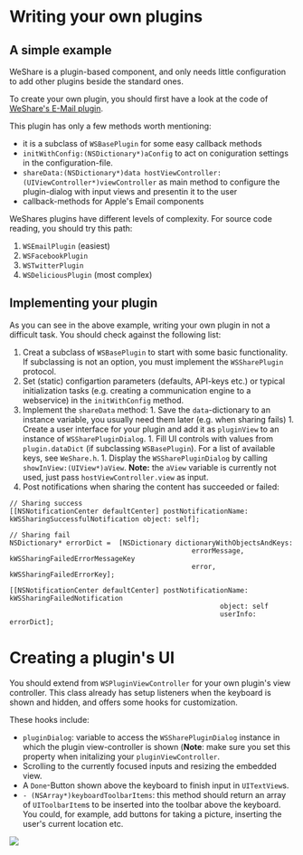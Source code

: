 # Writing your own plugins #

## A simple example ##

WeShare is a plugin-based component, and only needs little configuration to add other plugins beside the standard ones.

To create your own plugin, you should first have a look at the code of [WeShare's E-Mail plugin](http://code.google.com/p/wesharemobile/source/browse/weshare-mobile-iphone/src/Plugins/Email/WSEmailPlugin.m).

This plugin has only a few methods worth mentioning:

  * it is a subclass of `WSBasePlugin` for some easy callback methods
  * `initWithConfig:(NSDictionary*)aConfig` to act on coniguration settings in the configuration-file.
  * `shareData:(NSDictionary*)data hostViewController:(UIViewController*)viewController` as main method to configure the plugin-dialog with input views and presentin it to the user
  * callback-methods for Apple's Email components

WeShares plugins have different levels of complexity. For source code reading, you should try this path:

  1. `WSEmailPlugin` (easiest)
  1. `WSFacebookPlugin`
  1. `WSTwitterPlugin`
  1. `WSDeliciousPlugin` (most complex)

## Implementing your plugin ##

As you can see in the above example, writing your own plugin in not a difficult task. You should check against the following list:

  1. Creat a subclass of `WSBasePlugin` to start with some basic functionality. If subclassing is not an option, you must implement the `WSSharePlugin` protocol.
  1. Set (static) configartion parameters (defaults, API-keys etc.) or typical initialization tasks (e.g. creating a communication engine to a webservice) in the `initWithConfig` method.
  1. Implement the `shareData` method:
    1. Save the `data`-dictionary to an instance variable, you usually need them later (e.g. when sharing fails)
    1. Create a user interface for your plugin and add it as `pluginView` to an instance of `WSSharePluginDialog`.
    1. Fill UI controls with values from `plugin.dataDict` (if subclassing `WSBasePlugin`). For a list of available keys, see `WeShare.h`.
    1. Display the `WSSharePluginDialog` by calling `showInView:(UIView*)aView`. **Note:** the `aView` variable is currently not used, just pass `hostViewController.view` as input.
  1. Post notifications when sharing the content has succeeded or failed:
```
// Sharing success
[[NSNotificationCenter defaultCenter] postNotificationName: kWSSharingSuccessfulNotification object: self];

// Sharing fail
NSDictionary* errorDict =  [NSDictionary dictionaryWithObjectsAndKeys: 
                                             errorMessage, kWSSharingFailedErrorMessageKey
                                             error, kWSSharingFailedErrorKey];

[[NSNotificationCenter defaultCenter] postNotificationName: kWSSharingFailedNotification
                                                    object: self 
                                                    userInfo: errorDict];
```

# Creating a plugin's UI #

You should extend from `WSPluginViewController` for your own plugin's view controller. This class already has setup listeners when the keyboard is shown and hidden, and offers some hooks for customization.

These hooks include:

  * `pluginDialog`: variable to access the `WSSharePluginDialog` instance in which the plugin view-controller is shown (**Note**: make sure you set this property when initalizing your `pluginViewController`.
  * Scrolling to the currently focused inputs and resizing the embedded view.
  * A `Done`-Button shown above the keyboard to finish input in `UITextView`s.
  * `- (NSArray*)keyboardToolbarItems`: this method should return an array of `UIToolbarItem`s to be inserted into the toolbar above the keyboard. You could, for example, add buttons for taking a picture, inserting the user's current location etc.

[![](http://wesharemobile.googlecode.com/hg/weshare-mobile-iphone/docs/supp_by_neofonie_open.png)](http://open.neofonie.de)